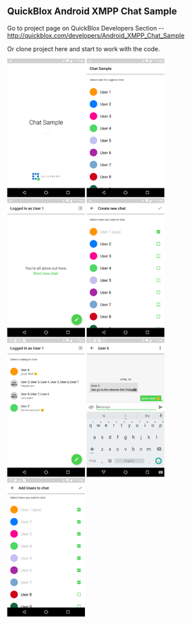 ## QuickBlox Android XMPP Chat Sample

Go to project page on QuickBlox Developers Section -- <http://quickblox.com/developers/Android_XMPP_Chat_Sample>

Or clone project here and start to work with the code.

<img src="screenshots/Chat1.png" width=180 />&nbsp;<img src="screenshots/Chat2.png" width=180 />&nbsp;<img src="screenshots/Chat3.png" width=180 />&nbsp;<img src="screenshots/Chat4.png" width=180 />&nbsp;<img src="screenshots/Chat5.png" width=180 />&nbsp;<img src="screenshots/Chat6.png" width=180 />&nbsp;<img src="screenshots/Chat7.png" width=180 />
